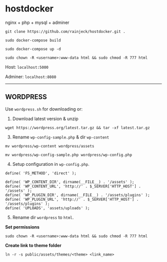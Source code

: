 # hostdocker

nginx + php + mysql + adminer

```
git clone https://github.com/rainjeck/hostdocker.git .

sudo docker-compose build

sudo docker-compose up -d

sudo chown -R <username>:www-data html && sudo chmod -R 777 html

```

Host: `localhost:5000`

Adminer: `localhost:8080`

---

## WORDPRESS

Use `wordpress.sh` for downloading or:

1. Download latest version & unzip

```
wget https://wordpress.org/latest.tar.gz && tar -xf latest.tar.gz
```

3. Rename `wp-config-sample.php` & dir `wp-content`

```
mv wordpress/wp-content wordpress/assets

mv wordpress/wp-config-sample.php wordpress/wp-config.php
```

4. Setup configuration in `wp-config.php`.

```
define( 'FS_METHOD', 'direct' );

define( 'WP_CONTENT_DIR', dirname(__FILE__) . '/assets' );
define( 'WP_CONTENT_URL', 'http://' . $_SERVER['HTTP_HOST'] . '/assets' );
define( 'WP_PLUGIN_DIR', dirname(__FILE__) . '/assets/plugins' );
define( 'WP_PLUGIN_URL', 'http://' . $_SERVER['HTTP_HOST'] . '/assets/plugins' );
define( 'UPLOADS', 'assets/uploads' );
```

5. Rename dir `wordpress` to `html`.


**Set permissions**

```
sudo chown -R <username>:www-data html && sudo chmod -R 777 html
```


**Create link to theme folder**

```
ln -r -s public/assets/themes/<theme> <link_name>
```